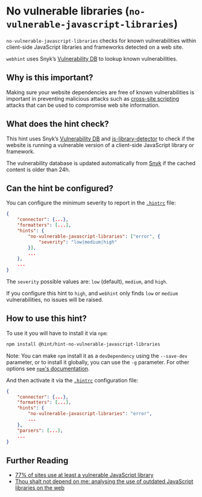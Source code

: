 # No vulnerable libraries (`no-vulnerable-javascript-libraries`)

`no-vulnerable-javascript-libraries` checks for known vulnerabilities
within client-side JavaScript libraries and frameworks detected on a
web site.

`webhint` uses Snyk’s [Vulnerability DB][snykdb] to lookup known
vulnerabilities.

## Why is this important?

Making sure your website dependencies are free of known vulnerabilities
is important in preventing malicious attacks such as [cross-site scripting][XSS]
attacks that can be used to compromise web site information.

## What does the hint check?

This hint uses Snyk’s [Vulnerability DB][snykdb] and
[js-library-detector][js-library-detector] to check if the
website is running a vulnerable version of a client-side JavaScript
library or framework.

The vulnerability database is updated automatically from [Snyk][snykdb]
if the cached content is older than 24h.

## Can the hint be configured?

You can configure the minimum severity to report in the
[`.hintrc`][hintrc] file:

```json
{
    "connector": {...},
    "formatters": [...],
    "hints": {
        "no-vulnerable-javascript-libraries": ["error", {
            "severity": "low|medium|high"
        }],
        ...
    },
    ...
}
```

The `severity` possible values are: `low` (default), `medium`,
and `high`.

If you configure this hint to `high`, and `webhint` only finds
`low` or `medium` vulnerabilities, no issues will be raised.

## How to use this hint?

To use it you will have to install it via `npm`:

```bash
npm install @hint/hint-no-vulnerable-javascript-libraries
```

Note: You can make `npm` install it as a `devDependency` using the
`--save-dev` parameter, or to install it globally, you can use the
`-g` parameter. For other options see [`npm`'s
documentation](https://docs.npmjs.com/cli/install).

And then activate it via the [`.hintrc`][hintrc] configuration file:

```json
{
    "connector": {...},
    "formatters": [...],
    "hints": {
        "no-vulnerable-javascript-libraries": "error",
        ...
    },
    "parsers": [...],
    ...
}
```

## Further Reading

* [77% of sites use at least a vulnerable JavaScript library][77 vulnerable]
* [Thou shalt not depend on me: analysing the use of outdated JavaScript
   libraries on the web][not depend on me]

<!-- Link labels: -->

[77 vulnerable]: https://snyk.io/blog/77-percent-of-sites-use-vulnerable-js-libraries/
[js-library-detector]: https://npmjs.com/package/js-library-detector
[not depend on me]: https://blog.acolyer.org/2017/03/07/thou-shalt-not-depend-on-me-analysing-the-use-of-outdated-javascript-libraries-on-the-web/
[snykdb]: https://snyk.io/vuln/
[hintrc]: https://webhint.io/docs/user-guide/further-configuration/hintrc-formats/
[XSS]: https://developer.mozilla.org/en-US/docs/Glossary/Cross-site_scripting

